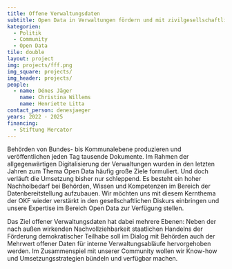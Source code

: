 ```yaml
---
title: Offene Verwaltungsdaten
subtitle: Open Data in Verwaltungen fördern und mit zivilgesellschaftlicher Expertise begleiten
kategorien:
  - Politik
  - Community
  - Open Data
tile: double 
layout: project
img: projects/fff.png
img_square: projects/
img_header: projects/
people:
  - name: Dénes Jäger
    name: Christina Willems
    name: Henriette Litta
contact_person: denesjaeger
years: 2022 - 2025
financing:
  - Stiftung Mercator
---
```


Behörden von Bundes- bis Kommunalebene produzieren und veröffentlichen jeden Tag tausende Dokumente. Im Rahmen der allgegenwärtigen Digitalisierung der Verwaltungen wurden in den letzten Jahren zum Thema Open Data häufig große Ziele formuliert. Und doch verläuft die Umsetzung bisher nur schleppend. Es besteht ein hoher Nachholbedarf bei Behörden, Wissen und Kompetenzen im Bereich der Datenbereitstellung aufzubauen. Wir möchten uns mit diesem Kernthema der OKF wieder verstärkt in den gesellschaftlichen Diskurs einbringen und unsere Expertise im Bereich Open Data zur Verfügung stellen. 

Das Ziel offener Verwaltungsdaten hat dabei mehrere Ebenen: Neben der nach außen wirkenden Nachvollziehbarkeit staatlichen Handelns  der Förderung demokratischer Teilhabe soll im Dialog mit Behörden auch der Mehrwert offener Daten für interne Verwaltungsabläufe hervorgehoben werden. Im Zusammenspiel mit unserer Community wollen wir Know-how und Umsetzungsstrategien bündeln und verfügbar machen.        
